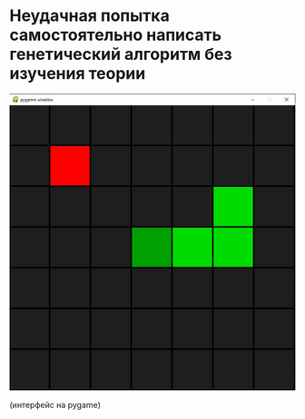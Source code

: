 # Неудачная попытка самостоятельно написать генетический алгоритм без изучения теории

![Image alt](https://github.com/UsernameValter/py_snake_like/blob/main/image.JPG)



(интерфейс на pygame)
